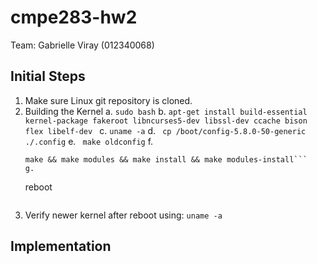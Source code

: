 # cmpe283-hw2

Team: Gabrielle Viray (012340068)

## Initial Steps
1. Make sure Linux git repository is cloned.
2. Building the Kernel
    a.
    ```sudo bash```
    b.
    ```apt-get install build-essential kernel-package fakeroot libncurses5-dev libssl-dev ccache bison flex libelf-dev ```
    c. 
    ```uname -a```
    d. 
    ``` cp /boot/config-5.8.0-50-generic ./.config```
    e.
    ``` make oldconfig```
    f.
    ```
    make && make modules && make install && make modules-install```
    g.
    ```
    reboot
    ```
3. Verify newer kernel after reboot using:
    ```uname -a```
    
## Implementation
